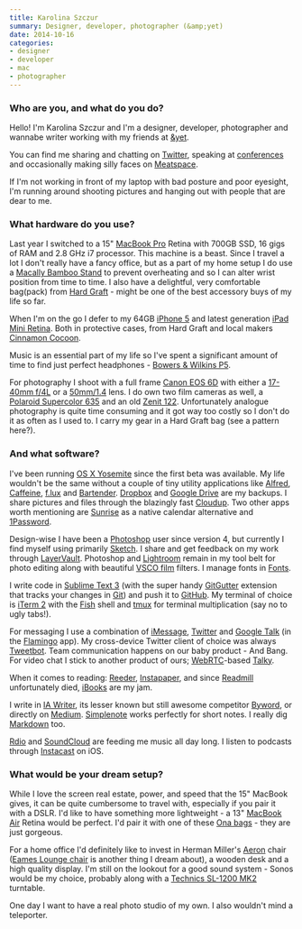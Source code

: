 ```yaml
---
title: Karolina Szczur
summary: Designer, developer, photographer (&amp;yet)
date: 2014-10-16
categories:
- designer
- developer
- mac
- photographer
---
```


### Who are you, and what do you do?

Hello! I'm Karolina Szczur and I'm a designer, developer, photographer and wannabe writer working with my friends at [&amp;yet](https://andyet.com/ "The &amp;yet site.").

You can find me sharing and chatting on [Twitter](https://twitter.com/fox "Karolina's Twitter account."), speaking at [conferences](http://lanyrd.com/profile/fox/ "Karolina's Lanyrd profile.") and occasionally making silly faces on [Meatspace][].

If I'm not working in front of my laptop with bad posture and poor eyesight, I'm running around shooting pictures and hanging out with people that are dear to me.

### What hardware do you use?

Last year I switched to a 15" [MacBook Pro][macbook-pro] Retina with 700GB SSD, 16 gigs of RAM and 2.8 GHz i7 processor. This machine is a beast. Since I travel a lot I don't really have a fancy office, but as a part of my home setup I do use a [Macally Bamboo Stand][bamboo-cooling-stand] to prevent overheating and so I can alter wrist position from time to time. I also have a delightful, very comfortable bag(pack) from [Hard Graft](http://www.hardgraft.com/ "The Hard Graft website.") - might be one of the best accessory buys of my life so far.

When I'm on the go I defer to my 64GB [iPhone 5][iphone-5] and latest generation [iPad Mini Retina][ipad-mini-2]. Both in protective cases, from Hard Graft and local makers [Cinnamon Cocoon](https://www.etsy.com/shop/cinnamoncocoon "The Cinnamon Cocoon Etsy shop.").

Music is an essential part of my life so I've spent a significant amount of time to find just perfect headphones - [Bowers & Wilkins P5][p5.2].

For photography I shoot with a full frame [Canon EOS 6D][eos-6d] with either a [17-40mm f/4L][ef-17-40mm-f4l-usm] or a [50mm/1.4][ef-50mm-f1.4-usm] lens. I do own two film cameras as well, a [Polaroid Supercolor 635][supercolor-635cl] and an old [Zenit 122][zenit-122]. Unfortunately analogue photography is quite time consuming and it got way too costly so I don't do it as often as I used to. I carry my gear in a Hard Graft bag (see a pattern here?).

### And what software?

I've been running [OS X Yosemite][macos] since the first beta was available. My life wouldn't be the same without a couple of tiny utility applications like [Alfred][], [Caffeine][], [f.lux][] and [Bartender][]. [Dropbox][] and [Google Drive][google-drive] are my backups. I share pictures and files through the blazingly fast [Cloudup][]. Two other apps worth mentioning are [Sunrise][] as a native calendar alternative and [1Password][].

Design-wise I have been a [Photoshop][] user since version 4, but currently I find myself using primarily [Sketch][]. I share and get feedback on my work through [LayerVault][]. Photoshop and [Lightroom][] remain in my tool belt for photo editing along with beautiful [VSCO film][vsco-film] filters. I manage fonts in [Fonts][fonts].

I write code in [Sublime Text 3][sublime-text] (with the super handy [GitGutter][] extension that tracks your changes in [Git][]) and push it to [GitHub][]. My terminal of choice is [iTerm 2][iterm2] with the [Fish][] shell and [tmux][] for terminal multiplication (say no to ugly tabs!).

For messaging I use a combination of [iMessage][], [Twitter][] and [Google Talk][google-talk] (in the [Flamingo][] app). My cross-device Twitter client of choice was always [Tweetbot][tweetbot-ios]. Team communication happens on our baby product - And Bang. For video chat I stick to another product of ours; [WebRTC][]-based [Talky][].

When it comes to reading: [Reeder][], [Instapaper][], and since [Readmill][] unfortunately died, [iBooks][ibooks-ios] are my jam.

I write in [IA Writer][ia-writer], its lesser known but still awesome competitor [Byword][], or directly on [Medium][]. [Simplenote][] works perfectly for short notes. I really dig [Markdown][] too.

[Rdio][] and [SoundCloud][] are feeding me music all day long. I listen to podcasts through [Instacast][instacast-ios] on iOS.

### What would be your dream setup?

While I love the screen real estate, power, and speed that the 15" MacBook gives, it can be quite cumbersome to travel with, especially if you pair it with a DSLR. I'd like to have something more lightweight - a 13" [MacBook Air][macbook-air] Retina would be perfect. I'd pair it with one of these [Ona bags](http://www.onabags.com/ "The Ona website.") - they are just gorgeous.

For a home office I'd definitely like to invest in Herman Miller's [Aeron][] chair ([Eames Lounge chair][eames-lounge-chair] is another thing I dream about), a wooden desk and a high quality display. I'm still on the lookout for a good sound system - Sonos would be my choice, probably along with a [Technics SL-1200 MK2][sl-1200] turntable.

One day I want to have a real photo studio of my own. I also wouldn't mind a teleporter.

[1password]: https://1password.com "Password management software for Mac OS X."
[aeron]: https://www.hermanmiller.com/products/seating/office-chairs/aeron-chairs/ "A work chair."
[alfred]: https://www.alfredapp.com/ "A launcher app for the Mac."
[bamboo-cooling-stand]: http://www.macally.com/EN/?page_id=2333 "A cooling stand for laptops."
[bartender]: https://www.macbartender.com/ "A Mac tool for organising menu bar apps."
[byword]: https://bywordapp.com/ "A full-screen writing tool for the Mac."
[caffeine]: http://lightheadsw.com/caffeine/ "A Mac menubar application to keep your computer awake."
[cloudup]: https://cloudup.com/ "An file sharing service."
[dropbox]: https://www.dropbox.com/ "Online syncing and storage."
[eames-lounge-chair]: http://www.hermanmiller.com/products/seating/lounge-seating/eames-lounge-chair-and-ottoman.html "A chair."
[ef-17-40mm-f4l-usm]: http://web.archive.org/web/20151009094323/http://www.usa.canon.com:80/cusa/consumer/products/cameras/ef_lens_lineup/ef_17_40mm_f_4l_usm "An ultra-wide zoom lens."
[ef-50mm-f1.4-usm]: http://web.archive.org/web/20150905095642/http://www.usa.canon.com/cusa/support/consumer/eos_slr_camera_systems/lenses/ef_50mm_f_1_4_usm "A lens for SLR cameras."
[eos-6d]: https://en.wikipedia.org/wiki/Canon_EOS_6D "A 20.2 megapixel DSLR."
[f.lux]: https://justgetflux.com/ "A tool to make the colour of your screen adapt to the current time of day."
[fish]: http://fishshell.com/ "A command-line shell."
[flamingo]: http://flamingo.im/ "An instant messaging client for the Mac."
[fonts]: https://itunes.apple.com/us/app/fonts/id724408341 "Font-management software for the Mac."
[git]: https://git-scm.com/ "A version control system."
[gitgutter]: https://github.com/jisaacks/GitGutter "A Sublime Text extension for seeing changes in Git."
[github]: https://github.com/ "A Git code repository service."
[google-drive]: https://drive.google.com/ "A cloud storage service."
[google-talk]: https://en.wikipedia.org/wiki/Google_Talk "Google's own audio/video/text chat system."
[ia-writer]: https://ia.net/writer/updates/ia-writer-for-mac "A full-screen writing tool for the Mac."
[ibooks-ios]: https://itunes.apple.com/us/app/ibooks/id364709193 "A book reader for iOS."
[imessage]: https://en.wikipedia.org/wiki/iMessage "A messaging platform."
[instacast-ios]: https://itunes.apple.com/us/app/instacast/id420368235 "A podcast app."
[instapaper]: http://web.archive.org/web/20221226091924/https://www.instapaper.com/ "A web tool for saving pages to read later."
[ipad-mini-2]: https://en.wikipedia.org/wiki/IPad_Mini_(2nd_generation) "A 7.9 inch tablet device with a Retina screen."
[iphone-5]: https://en.wikipedia.org/wiki/IPhone_5 "A smartphone."
[iterm2]: https://iterm2.com/ "An alternative terminal application for Mac OS X."
[layervault]: https://www.layervault.com/ "A collaboration and presentation service for designers."
[lightroom]: https://www.adobe.com/products/photoshop-lightroom.html "Photo management and editing software."
[macbook-air]: https://www.apple.com/macbook-air/ "A very thin laptop."
[macbook-pro]: https://www.apple.com/macbook-pro/ "A laptop."
[macos]: https://en.wikipedia.org/wiki/MacOS "An operating system for Mac hardware."
[markdown]: https://daringfireball.net/projects/markdown/ "An email-like format for marking up text."
[meatspace]: https://chat.meatspac.es "A web-based chat system."
[medium]: https://medium.com/ "A writing/blogging service."
[p5.2]: http://www.bowers-wilkins.com/Headphones/Headphones/Headphones/P5.html "Nose-isolating headphones."
[photoshop]: https://www.adobe.com/products/photoshop.html "A bitmap image editor."
[rdio]: http://web.archive.org/web/20151209115835/http://www.rdio.com:80/home/en-us/ "A music streaming service."
[readmill]: http://readmill.com "A service for people who like to read."
[reeder]: http://madeatgloria.com/brewery/silvio/reeder "A feed client for the Mac."
[simplenote]: https://simplenote.com/ "A note-taking/syncing service."
[sketch]: https://www.sketchapp.com/ "A vector drawing application for Mac OS X."
[sl-1200]: https://en.wikipedia.org/wiki/Technics_SL-1200 "A turntable."
[soundcloud]: https://soundcloud.com/ "An audio creation and sharing service."
[sublime-text]: http://www.sublimetext.com/ "A coder's text editor."
[sunrise]: https://itunes.apple.com/app/sunrise-calendar/id886106985 "A Mac app for viewing your Google Calendar."
[supercolor-635cl]: http://camerapedia.wikia.com/wiki/Polaroid_Supercolor_635CL "A Polaroid film camera."
[talky]: https://talky.io/ "A video chat service."
[tmux]: https://sourceforge.net/projects/tmux/ "A terminal multiplexer, similar to screen."
[tweetbot-ios]: https://tapbots.com/tweetbot/ "A Twitter client for iOS."
[twitter]: https://twitter.com/ "An online micro-blogging platform."
[vsco-film]: http://web.archive.org/web/20171230140856/http://vsco.co/store/film "Film-like presets for Lightroom and Photoshop."
[webrtc]: https://en.wikipedia.org/wiki/WebRTC "An API for browser-to-browser voice and video."
[zenit-122]: http://camerapedia.wikia.com/wiki/Zenit_122 "A film camera."
